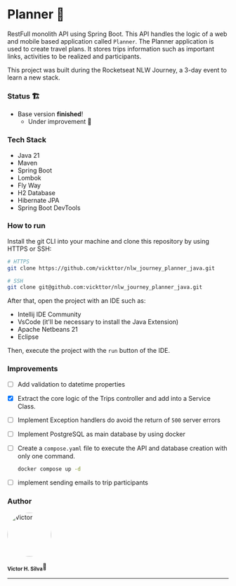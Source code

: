 # Planner 📅

RestFull monolith API using Spring Boot. This API handles the logic of a web and mobile based application called `Planner`.
The Planner application is used to create travel plans. It stores trips information such as important links, activities to be realized and participants.

This project was built during the Rocketseat NLW Journey, a 3-day event to learn a new stack.

### Status 🏗️

- Base version **finished**!
  - Under improvement 🚀

### Tech Stack

- Java 21
- Maven
- Spring Boot
- Lombok
- Fly Way
- H2 Database
- Hibernate JPA
- Spring Boot DevTools

### How to run

Install the git CLI into your machine and clone this repository by using HTTPS or SSH:

```bash
# HTTPS
git clone https://github.com/vickttor/nlw_journey_planner_java.git

# SSH
git clone git@github.com:vickttor/nlw_journey_planner_java.git 
```

After that, open the project with an IDE such as:
- Intellij IDE Community
- VsCode (it'll be necessary to install the Java Extension)
- Apache Netbeans 21
- Eclipse

Then, execute the project with the `run` button of the IDE.

### Improvements

- [ ] Add validation to datetime properties 
- [X] Extract the core logic of the Trips controller and add into a Service Class.
- [ ] Implement Exception handlers do avoid the return of `500` server errors
- [ ] Implement PostgreSQL as main database by using docker
- [ ] Create a `compose.yaml` file to execute the API and database creation with only one command.
  ```bash
  docker compose up -d
  ```
- [ ] implement sending emails to trip participants


### Author

<img  style="border-radius: 50%;"  src="https://avatars.githubusercontent.com/u/70340221?v=4"  width="100px;"  alt="Victor"/>

<sub><b>Victor H. Silva</b></sub>🚀

---